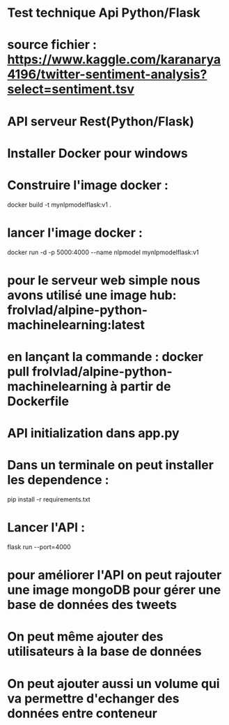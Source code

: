 # Test technique Api Python/Flask 

# source fichier : https://www.kaggle.com/karanarya4196/twitter-sentiment-analysis?select=sentiment.tsv

# API serveur Rest(Python/Flask) 

# Installer Docker pour windows

# Construire l'image docker  :

docker build -t mynlpmodelflask:v1 .

# lancer l'image docker  :

docker run -d -p 5000:4000 --name nlpmodel mynlpmodelflask:v1

# pour le serveur web simple nous avons utilisé une image hub: frolvlad/alpine-python-machinelearning:latest
# en lançant la commande : docker pull frolvlad/alpine-python-machinelearning à partir de Dockerfile


# API initialization dans app.py
# Dans un terminale on peut installer les dependence :

pip install -r requirements.txt

# Lancer l'API :

flask run --port=4000


# pour améliorer l'API on peut rajouter une image mongoDB pour gérer une base de données des tweets
# On peut même ajouter des utilisateurs à la base de données
# On peut ajouter aussi un volume qui va permettre d'echanger des données entre conteneur 

